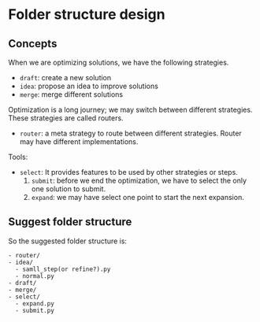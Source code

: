 # Folder structure design

## Concepts
When we are optimizing solutions, we have the following strategies.
- `draft`: create a new solution
- `idea`: propose an idea to improve solutions
- `merge`: merge different solutions


Optimization is a long journey; we may switch between different strategies. These strategies are called routers.
- `router`: a meta strategy to route between different strategies.  Router may have different implementations.


Tools:
- `select`: It provides features to be used by other strategies or steps.
  1) `submit`: before we end the optimization, we have to select the only one solution to submit.
  2) `expand`: we may have select one point to start the next expansion.


## Suggest folder structure
So the suggested folder structure is:
```
- router/
- idea/
  - samll_step(or refine?).py
  - normal.py
- draft/
- merge/
- select/
  - expand.py
  - submit.py
```
